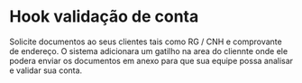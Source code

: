 # Hook validação de conta

Solicite documentos ao seus clientes tais como RG / CNH e comprovante de endereço.
O sistema adicionara um gatilho na area do cliennte onde ele podera enviar os documentos em anexo para que sua equipe possa analisar e validar sua conta.
